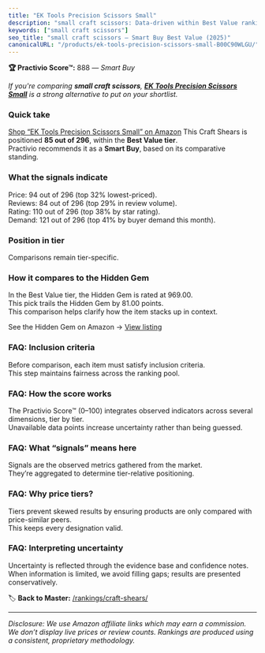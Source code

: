 ```yaml
---
title: "EK Tools Precision Scissors Small"
description: "small craft scissors: Data-driven within Best Value ranking using the Practivio Score™. Positioned by quality, value, demand, findability, momentum."
keywords: ["small craft scissors"]
seo_title: "small craft scissors — Smart Buy Best Value (2025)"
canonicalURL: "/products/ek-tools-precision-scissors-small-B00C90WLGU/"
---
```


**🏆 Practivio Score™:** 888 — _Smart Buy_


*If you're comparing **small craft scissors**, **[EK Tools Precision Scissors Small](https://www.amazon.com/dp/B00C90WLGU?tag=practivio-20)** is a strong alternative to put on your shortlist.*
### Quick take
[Shop “EK Tools Precision Scissors Small” on Amazon](https://www.amazon.com/dp/B00C90WLGU?tag=practivio-20)
This Craft Shears is positioned **85 out of 296**, within the **Best Value tier**.  
Practivio recommends it as a **Smart Buy**, based on its comparative standing.

### What the signals indicate
Price: 94 out of 296 (top 32% lowest-priced).  
Reviews: 84 out of 296 (top 29% in review volume).  
Rating: 110 out of 296 (top 38% by star rating).  
Demand: 121 out of 296 (top 41% by buyer demand this month).

### Position in tier
Comparisons remain tier-specific.

### How it compares to the Hidden Gem
In the Best Value tier, the Hidden Gem is rated at 969.00.  
This pick trails the Hidden Gem by 81.00 points.  
This comparison helps clarify how the item stacks up in context.  

See the Hidden Gem on Amazon → [View listing](https://www.amazon.com/dp/B07TT1SFYL?tag=practivio-20)

### FAQ: Inclusion criteria
Before comparison, each item must satisfy inclusion criteria.  
This step maintains fairness across the ranking pool.

### FAQ: How the score works
The Practivio Score™ (0–100) integrates observed indicators across several dimensions, tier by tier.  
Unavailable data points increase uncertainty rather than being guessed.

### FAQ: What “signals” means here
Signals are the observed metrics gathered from the market.  
They’re aggregated to determine tier-relative positioning.

### FAQ: Why price tiers?
Tiers prevent skewed results by ensuring products are only compared with price-similar peers.  
This keeps every designation valid.

### FAQ: Interpreting uncertainty
Uncertainty is reflected through the evidence base and confidence notes.  
When information is limited, we avoid filling gaps; results are presented conservatively.


🏷️ **Back to Master:** [/rankings/craft-shears/](/rankings/craft-shears/)

---
_Disclosure: We use Amazon affiliate links which may earn a commission. We don’t display live prices or review counts. Rankings are produced using a consistent, proprietary methodology._
